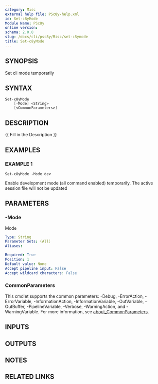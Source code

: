 ```yaml
---
category: Misc
external help file: PSc8y-help.xml
id: Set-c8yMode
Module Name: PSc8y
online version:
schema: 2.0.0
slug: /docs/cli/psc8y/Misc/set-c8ymode
title: Set-c8yMode
---
```




## SYNOPSIS
Set cli mode temporarily

## SYNTAX

```
Set-c8yMode
	[-Mode] <String>
	[<CommonParameters>]
```

## DESCRIPTION
{{ Fill in the Description }}

## EXAMPLES

### EXAMPLE 1
```
Set-c8yMode -Mode dev
```

Enable development mode (all command enabled) temporarily.
The active session file will not be updated

## PARAMETERS

### -Mode
Mode

```yaml
Type: String
Parameter Sets: (All)
Aliases:

Required: True
Position: 1
Default value: None
Accept pipeline input: False
Accept wildcard characters: False
```

### CommonParameters
This cmdlet supports the common parameters: -Debug, -ErrorAction, -ErrorVariable, -InformationAction, -InformationVariable, -OutVariable, -OutBuffer, -PipelineVariable, -Verbose, -WarningAction, and -WarningVariable. For more information, see [about_CommonParameters](http://go.microsoft.com/fwlink/?LinkID=113216).

## INPUTS

## OUTPUTS

## NOTES

## RELATED LINKS
